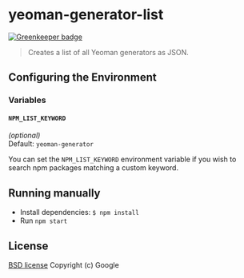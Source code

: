 # yeoman-generator-list

[![Greenkeeper badge](https://badges.greenkeeper.io/yeoman/yeoman-generator-list.svg)](https://greenkeeper.io/)

> Creates a list of all Yeoman generators as JSON.

## Configuring the Environment

### Variables

#### `NPM_LIST_KEYWORD`

*(optional)*<br>
Default: `yeoman-generator`

You can set the `NPM_LIST_KEYWORD` environment variable if you wish to search npm packages matching a custom keyword.

## Running manually

- Install dependencies: `$ npm install`
- Run `npm start`

## License

[BSD license](http://opensource.org/licenses/bsd-license.php)
Copyright (c) Google
